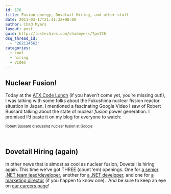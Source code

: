 ```yaml
---
id: 176
title: Fusion energy, Dovetail Hiring, and other stuff
date: 2011-03-17T21:41:32+00:00
author: Chad Myers
layout: post
guid: http://lostechies.com/chadmyers/?p=176
dsq_thread_id:
  - "262114562"
categories:
  - cool
  - hiring
  - Video
---
```

## Nuclear Fusion!

Today at the [ATX Code Lunch](https://groups.google.com/forum/#!forum/atx-code-lunch) (if you haven’t come yet, you’re missing out!), I was talking with some folks about the Fukushima nuclear fission reactor situation in Japan. I mentioned a fascinating Google Video I saw of Robert Bussard talking about the state of nuclear _fusion_ power generation. I promised I’d paste it on my blog for everyone to watch:

<div style="padding-bottom: 0px;margin: 0px;padding-left: 0px;padding-right: 0px;float: none;padding-top: 0px" class="wlWriterEditableSmartContent">
  <div>
  </div>
  
  <div style="width:400px;clear:both;font-size:.8em">
    Robert Bussard discussing nuclear fusion at Google
  </div>
</div>

&#160;

## Dovetail Hiring (again)

In other news that is almost as cool as nuclear fusion, Dovetail is hiring again. This time we’ve got THREE (count ‘em) openings. One for [a senior .NET team lead/developer](http://www.dovetailsoftware.com/senior-net-technical-lead), another for [a .NET developer](http://www.dovetailsoftware.com/.NET%20Developers), and one for [a marketing director](http://www.dovetailsoftware.com/marketing-director) (if you happen to know one).&#160; And be sure to keep an eye on [our careers page](http://www.dovetailsoftware.com/careers)!